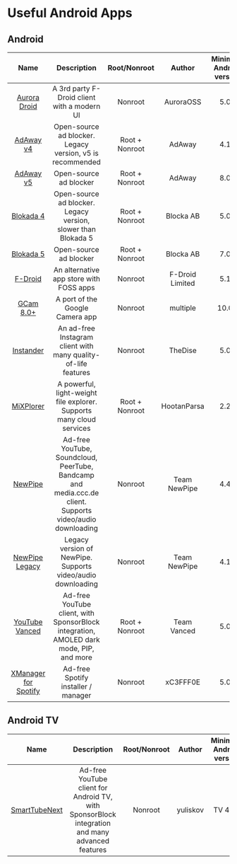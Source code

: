 # Useful Android Apps

## Android

| Name | Description | Root/Nonroot | Author | Minimum Android version |
| :---: | :---: | :---: | :---: | :---: |
| [Aurora Droid](https://f-droid.org/en/packages/com.aurora.adroid/) | A 3rd party F-Droid client with a modern UI | Nonroot | AuroraOSS | 5.0+ |
| [AdAway v4](https://adaway.org/) | Open-source ad blocker. Legacy version, v5 is recommended | Root + Nonroot | AdAway | 4.1+ |
| [AdAway v5](https://adaway.org/) | Open-source ad blocker | Root + Nonroot | AdAway | 8.0+ |
| [Blokada 4](https://blokada.org/) | Open-source ad blocker. Legacy version, slower than Blokada 5 | Root + Nonroot | Blocka AB | 5.0+ |
| [Blokada 5](https://blokada.org/) | Open-source ad blocker | Root + Nonroot | Blocka AB | 7.0+ |
| [F-Droid](https://f-droid.org/) | An alternative app store with FOSS apps | Nonroot | F-Droid Limited | 5.1+ |
| [GCam 8.0+](https://www.celsoazevedo.com/files/android/google-camera/) | A port of the Google Camera app | Nonroot | multiple | 10.0+ |
| [Instander](https://thedise.me/instander/?setLng=en) | An ad-free Instagram client with many quality-of-life features | Nonroot | TheDise | 5.0+ |
| [MiXPlorer](https://forum.xda-developers.com/t/app-2-2-mixplorer-v6-x-released-fully-featured-file-manager.1523691/#post-23109280) | A powerful, light-weight file explorer. Supports many cloud services | Root + Nonroot | HootanParsa | 2.2+ | 
| [NewPipe](https://newpipe.net/) | Ad-free YouTube, Soundcloud, PeerTube, Bandcamp and media.ccc.de client. Supports video/audio downloading | Nonroot | Team NewPipe | 4.4+ |
| [NewPipe Legacy](https://newpipe.net/) | Legacy version of NewPipe. Supports video/audio downloading | Nonroot | Team NewPipe | 4.1+ |
| [YouTube Vanced](https://vancedapp.com/) | Ad-free YouTube client, with SponsorBlock integration, AMOLED dark mode, PIP, and more | Root + Nonroot | Team Vanced | 5.0+ |
| [XManager for Spotify](https://github.com/xManager-v2/xManager-Spotify) | Ad-free Spotify installer / manager | Nonroot | xC3FFF0E | 5.0+ |

## Android TV

| Name | Description | Root/Nonroot | Author | Minimum Android version |
| :---: | :---: | :---: | :---: | :---: |
| [SmartTubeNext](https://github.com/yuliskov/SmartTubeNext) | Ad-free YouTube client for Android TV, with SponsorBlock integration and many advanced features | Nonroot | yuliskov | TV 4.3+ |
